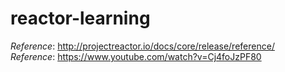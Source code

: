 # reactor-learning

_Reference_: http://projectreactor.io/docs/core/release/reference/  
_Reference_: https://www.youtube.com/watch?v=Cj4foJzPF80